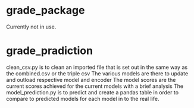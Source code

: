 # grade_package
Currently not in use.
# grade_pradiction
clean_csv.py is to clean an imported file that is set out in the same way as the combined.csv or the triple csv
The various models are there to update and outload respective model and encoder
The model scores are the current scores achieved for the current models with a brief analysis
The model_prediction.py is to predict and create a pandas table in order to compare to predicted models for each model in to the real life.
